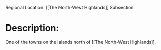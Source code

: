 Regional Location: [[The North-West Highlands]]
Subsection: 
# Description:
One of the towns on the islands north of [[The North-West Highlands]].